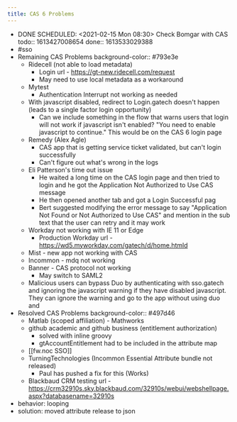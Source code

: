 ```yaml
---
title: CAS 6 Problems
---
```


- DONE SCHEDULED: <2021-02-15 Mon 08:30> Check Bomgar with CAS
  todo:: 1613427008654
  done:: 1613533029388
- #sso
- Remaining CAS Problems
  background-color:: #793e3e
	- Ridecell (not able to load metadata)
		- Login url - https://gt-new.ridecell.com/request
		- May need to use local metadata as a workaround
	- Mytest
		- Authentication Interrupt not working as needed
	- With javascript disabled, redirect to Login.gatech doesn't happen (leads to a single factor login opportunity)
		- Can we include something in the flow that warns users that login will not work if javascript isn't enabled? "You need to enable javascript to continue."  This would be on the CAS 6 login page
	- Remedy (Alex Agle)
		- CAS app that is getting service ticket validated, but can't login successfully
		- Can't figure out what's wrong in the logs
	- Eli Patterson's time out issue
		- He waited a long time on the CAS login page and then tried to login and he got the Application Not Authorized to Use CAS message
		- He then opened another tab and got a Login Successful pag
		- Bert suggested modifying the error message to say "Application Not Found or Not Authorized to Use CAS" and mention in the sub text that the user can retry and it may work
	- Workday not working with IE 11 or Edge
		- Production Workday url - https://wd5.myworkday.com/gatech/d/home.htmld
	- Mist - new app not working with CAS
	- Incommon - mdq not working
	- Banner - CAS protocol not working
		- May switch to SAML2
	- Malicious users can bypass Duo by authenticating with sso.gatech and ignoring the javascript warning if they have disabled javascript.  They can ignore the warning and go to the app without using duo and
- Resolved CAS Problems
  background-color:: #497d46
	- Matlab (scoped affiliation) - Mathworks
	- github academic and github business (entitlement authorization)
		- solved with inline groovy
		- gtAccountEntitlement had to be included in the attribute map
	- [[fw.noc SSO]]
	- TurningTechnologies (Incommon Essential Attribute bundle not released)
		- Paul has pushed a fix for this (Works)
	- Blackbaud CRM
	  testing url - 
	  https://crm32910s.sky.blackbaud.com/32910s/webui/webshellpage.aspx?databasename=32910s
- behavior: looping
- solution: moved attribute release to json